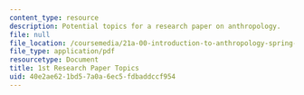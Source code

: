 ```yaml
---
content_type: resource
description: Potential topics for a research paper on anthropology.
file: null
file_location: /coursemedia/21a-00-introduction-to-anthropology-spring-2013/40e2ae621bd57a0a6ec5fdbaddccf954_MIT21A_00S13_fstprtopic.pdf
file_type: application/pdf
resourcetype: Document
title: 1st Research Paper Topics
uid: 40e2ae62-1bd5-7a0a-6ec5-fdbaddccf954
---
```

